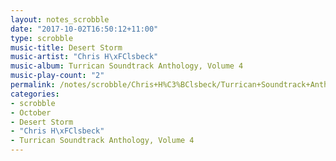 ```yaml
---
layout: notes_scrobble
date: "2017-10-02T16:50:12+11:00"
type: scrobble
music-title: Desert Storm
music-artist: "Chris H\xFClsbeck"
music-album: Turrican Soundtrack Anthology, Volume 4
music-play-count: "2"
permalink: /notes/scrobble/Chris+H%C3%BClsbeck/Turrican+Soundtrack+Anthology%2C+Volume+4/a73cd3df91c829f5d0fa1ac19f38a9c68b515dcc.html
categories:
- scrobble
- October
- Desert Storm
- "Chris H\xFClsbeck"
- Turrican Soundtrack Anthology, Volume 4
---
```

